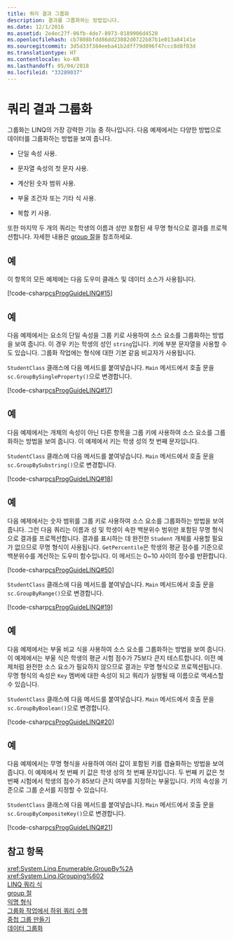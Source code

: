 ```yaml
---
title: 쿼리 결과 그룹화
description: 결과를 그룹화하는 방법입니다.
ms.date: 12/1/2016
ms.assetid: 2e4ec27f-06fb-4de7-8973-0189906d4520
ms.openlocfilehash: cb7808bfdd86dd23882d0722b87b1e013a84141e
ms.sourcegitcommit: 3d5d33f384eeba41b2dff79d096f47ccc8d8f03d
ms.translationtype: HT
ms.contentlocale: ko-KR
ms.lasthandoff: 05/04/2018
ms.locfileid: "33289037"
---
```

# <a name="group-query-results"></a>쿼리 결과 그룹화

그룹화는 LINQ의 가장 강력한 기능 중 하나입니다. 다음 예제에서는 다양한 방법으로 데이터를 그룹화하는 방법을 보여 줍니다.  
  
-   단일 속성 사용.  
  
-   문자열 속성의 첫 문자 사용.  
  
-   계산된 숫자 범위 사용.  
  
-   부울 조건자 또는 기타 식 사용.  
  
-   복합 키 사용.  
  
 또한 마지막 두 개의 쿼리는 학생의 이름과 성만 포함된 새 무명 형식으로 결과를 프로젝션합니다. 자세한 내용은 [group 절](../language-reference/keywords/group-clause.md)을 참조하세요.  
  
## <a name="example"></a>예  
 이 항목의 모든 예제에는 다음 도우미 클래스 및 데이터 소스가 사용됩니다.  
  
 [!code-csharp[csProgGuideLINQ#15](../../../samples/snippets/csharp/concepts/linq/how-to-group-query-results_1.cs)]  
  
## <a name="example"></a>예  
 다음 예제에서는 요소의 단일 속성을 그룹 키로 사용하여 소스 요소를 그룹화하는 방법을 보여 줍니다. 이 경우 키는 학생의 성인 `string`입니다. 키에 부분 문자열을 사용할 수도 있습니다. 그룹화 작업에는 형식에 대한 기본 같음 비교자가 사용됩니다.  
  
 `StudentClass` 클래스에 다음 메서드를 붙여넣습니다. `Main` 메서드에서 호출 문을 `sc.GroupBySingleProperty()`으로 변경합니다.  
  
 [!code-csharp[csProgGuideLINQ#17](../../../samples/snippets/csharp/concepts/linq/how-to-group-query-results_2.cs)]  
  
## <a name="example"></a>예  
 다음 예제에서는 개체의 속성이 아닌 다른 항목을 그룹 키에 사용하여 소스 요소를 그룹화하는 방법을 보여 줍니다. 이 예제에서 키는 학생 성의 첫 번째 문자입니다.  
  
 `StudentClass` 클래스에 다음 메서드를 붙여넣습니다. `Main` 메서드에서 호출 문을 `sc.GroupBySubstring()`으로 변경합니다.  
  
 [!code-csharp[csProgGuideLINQ#18](../../../samples/snippets/csharp/concepts/linq/how-to-group-query-results_3.cs)]  
  
## <a name="example"></a>예  
 다음 예제에서는 숫자 범위를 그룹 키로 사용하여 소스 요소를 그룹화하는 방법을 보여 줍니다. 그런 다음 쿼리는 이름과 성 및 학생이 속한 백분위수 범위만 포함된 무명 형식으로 결과를 프로젝션합니다. 결과를 표시하는 데 완전한 `Student` 개체를 사용할 필요가 없으므로 무명 형식이 사용됩니다. `GetPercentile`은 학생의 평균 점수를 기준으로 백분위수를 계산하는 도우미 함수입니다. 이 메서드는 0~10 사이의 정수를 반환합니다.  
  
 [!code-csharp[csProgGuideLINQ#50](../../../samples/snippets/csharp/concepts/linq/how-to-group-query-results_4.cs)]  
  
 `StudentClass` 클래스에 다음 메서드를 붙여넣습니다. `Main` 메서드에서 호출 문을 `sc.GroupByRange()`으로 변경합니다.  
  
 [!code-csharp[csProgGuideLINQ#19](../../../samples/snippets/csharp/concepts/linq/how-to-group-query-results_5.cs)]  
  
## <a name="example"></a>예  
 다음 예제에서는 부울 비교 식을 사용하여 소스 요소를 그룹화하는 방법을 보여 줍니다. 이 예제에서는 부울 식은 학생의 평균 시험 점수가 75보다 큰지 테스트합니다. 이전 예제처럼 완전한 소스 요소가 필요하지 않으므로 결과는 무명 형식으로 프로젝션됩니다. 무명 형식의 속성은 `Key` 멤버에 대한 속성이 되고 쿼리가 실행될 때 이름으로 액세스할 수 있습니다.  
  
 `StudentClass` 클래스에 다음 메서드를 붙여넣습니다. `Main` 메서드에서 호출 문을 `sc.GroupByBoolean()`으로 변경합니다.  
  
 [!code-csharp[csProgGuideLINQ#20](../../../samples/snippets/csharp/concepts/linq/how-to-group-query-results_6.cs)]  
  
## <a name="example"></a>예  
 다음 예제에서는 무명 형식을 사용하여 여러 값이 포함된 키를 캡슐화하는 방법을 보여 줍니다. 이 예제에서 첫 번째 키 값은 학생 성의 첫 번째 문자입니다. 두 번째 키 값은 첫 번째 시험에서 학생의 점수가 85보다 큰지 여부를 지정하는 부울입니다. 키의 속성을 기준으로 그룹 순서를 지정할 수 있습니다.  
  
 `StudentClass` 클래스에 다음 메서드를 붙여넣습니다. `Main` 메서드에서 호출 문을 `sc.GroupByCompositeKey()`으로 변경합니다.  
  
 [!code-csharp[csProgGuideLINQ#21](../../../samples/snippets/csharp/concepts/linq/how-to-group-query-results_7.cs)]  
  
## <a name="see-also"></a>참고 항목  
 <xref:System.Linq.Enumerable.GroupBy%2A>  
 <xref:System.Linq.IGrouping%602>  
 [LINQ 쿼리 식](index.md)  
 [group 절](../language-reference/keywords/group-clause.md)  
 [익명 형식](../programming-guide/classes-and-structs/anonymous-types.md)  
 [그룹화 작업에서 하위 쿼리 수행](perform-a-subquery-on-a-grouping-operation.md)  
 [중첩 그룹 만들기](create-a-nested-group.md)  
 [데이터 그룹화](../programming-guide/concepts/linq/grouping-data.md)
